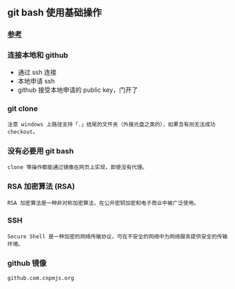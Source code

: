 ## git bash 使用基础操作 
  
  ### [参考](https://github.com/Niofh/github)
  
  ### 连接本地和 github
  * 通过 ssh 连接
  * 本地申请 ssh
  * github 接受本地申请的 public key，门开了
  
  ### git clone
    注意 windows 上路径支持「.」结尾的文件夹（外接光盘之类的），如果含有则无法成功 checkout。
  
  ### 没有必要用 git bash
    clone 等操作都能通过镜像在网页上实现，即使没有代理。
  
  ### RSA 加密算法 (RSA)
    RSA 加密算法是一种非对称加密算法，在公开密钥加密和电子商业中被广泛使用。

  ### SSH
    Secure Shell 是一种加密的网络传输协议，可在不安全的网络中为网络服务提供安全的传输环境。

  ### github 镜像
    github.com.cnpmjs.org
